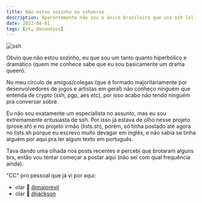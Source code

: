 ```yaml
---
title: Não estou sozinho no sshverso
description: Aparentemente não sou o único brasileiro que usa ssh lol.
date: 2022-08-01
tags: [pt, devaneios]
---
```


![ssh](https://i.imgur.com/43enwaJ.png)

Obvio que não estou sozinho, eu que sou um tanto quanto hiperbólico e dramático (quem me conhece sabe que eu sou basicamente um drama queen).

No meu círculo de amigos/colegas (que é formado majoritariamente por desenvolvedores de jogos e artistas em geral) não conheço ninguém que entenda de crypto (ssh, pgp, aes etc), por isso acabo não tendo ninguém pra conversar sobre.

Eu não sou exatamente um especialista no assunto, mas eu sou extremamente entusiasta de ssh. Por isso já estava de olho nesse projeto (prose.sh) e no projeto irmão (lists.sh), porém, só tinha postado até agora no lists.sh porque eu escrevo muito devagar em inglês, e não sabia se tinha alguém por aqui pra ler algum texto em português.

Tava dando uma olhada nos posts recentes e percebi que brotaram alguns brs, então vou tentar começar a postar aqui (não sei com qual frequência ainda).

"CC" pro pessoal que já vi por aqui:
- olar 👋 [@maiorevil](https://maiorevil.prose.sh/)
- olar 👋 [@jackson](https://jackson.prose.sh/)

